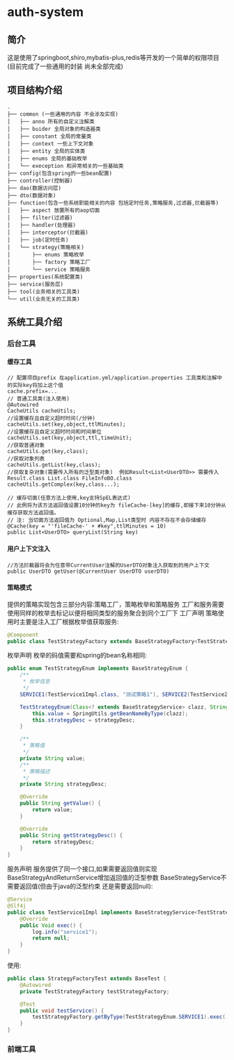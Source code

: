 # auth-system
## 简介
这是使用了springboot,shiro,mybatis-plus,redis等开发的一个简单的权限项目(目前完成了一些通用的封装 尚未全部完成)

## 项目结构介绍
```
.
├── common (一些通用的内容 不会涉及实现)
│   ├── anno 所有的自定义注解类
│   ├── buider 全局对象的构造器类
│   ├── constant 全局的常量类
│   ├── context 一些上下文对象 
│   ├── entity 全局的实体类
│   ├── enums 全局的基础枚举
│   └── exeception 和异常相关的一些基础类
├── config(包含spring的一些bean配置)
├── controller(控制器)
├── dao(数据访问层)
├── dto(数据对象)
├── function(包含一些系统职能相关的内容 包括定时任务,策略服务,过滤器,拦截器等)
│   ├── aspect 放置所有的aop切面
│   ├── filter(过滤器)
│   ├── handler(处理器)
│   ├── interceptor(拦截器)
│   ├── job(定时任务)
│   └── strategy(策略相关)
│       ├── enums 策略枚举
│       ├── factory 策略工厂
│       └── service 策略服务
├── properties(系统配置类)
├── service(服务层)
├── tool(业务相关的工具类)
└── util(业务无关的工具类)
```

## 系统工具介绍
### 后台工具
#### 缓存工具
```
// 配置项目prefix 在application.yml/application.properties 工具类和注解中的实际key将加上这个值
cache.prefix=...
// 普通工具类(注入使用)
@Autowired
CacheUtils cacheUtils;
//设置缓存且自定义超时时间(/分钟)
cacheUtils.set(key,object,ttlMinutes);
//设置缓存且自定义超时时间和时间单位
cacheUtils.set(key,object,ttl,timeUnit);
//获取普通对象
cacheUtils.get(key,class);
//获取对象列表
cacheUtils.getList(key,class);
//获取复杂对象(需要传入所有的泛型类对象)  例如Result<List<UserDTO>> 需要传入 Result.class List.class FileInfoBO.class
cacheUtils.getComplex(key,class...);
 
// 缓存切面(任意方法上使用,key支持SpEL表达式) 
// 此例将为该方法返回值设置10分钟的key为 fileCache-[key]的缓存,即接下来10分钟从缓存获取方法返回值。
// 注: 当切面方法返回值为 Optional,Map,List类型时 内容不存在不会存储缓存
@Cache(key = "'fileCache-' + #key",ttlMinutes = 10)
public List<UserDTO> queryList(String key)
```
#### 用户上下文注入
```
//方法拦截器将会为任意带CurrentUser注解的UserDTO对象注入获取到的用户上下文
public UserDTO getUser(@CurrentUser UserDTO userDTO)
```
#### 策略模式
提供的策略实现包含三部分内容:策略工厂，策略枚举和策略服务 工厂和服务需要使用同样的枚举去标记以便将相同类型的服务聚合到同个工厂下
工厂声明 策略使用时主要是注入工厂根据枚举值获取服务:
```java
@Component
public class TestStrategyFactory extends BaseStrategyFactory<TestStrategyEnum> {}
```
枚举声明 枚举的码值需要和spring的bean名称相同:
```java
public enum TestStrategyEnum implements BaseStrategyEnum {
    /**
     * 枚举信息
     */
    SERVICE1(TestService1Impl.class, "测试策略1"), SERVICE2(TestService2Impl.class, "测试策略2");

    TestStrategyEnum(Class<? extends BaseStrategyService> clazz, String strategyDesc) {
        this.value = SpringUtils.getBeanNameByType(clazz);
        this.strategyDesc = strategyDesc;
    }

    /**
     * 策略值
     */
    private String value;
    /**
     * 策略描述
     */
    private String strategyDesc;

    @Override
    public String getValue() {
        return value;
    }

    @Override
    public String getStrategyDesc() {
        return strategyDesc;
    }
}
```
服务声明 服务提供了同一个接口,如果需要返回值则实现BaseStrategyAndReturnService增加返回值的泛型参数 BaseStrategyService不需要返回值(但由于java的泛型约束 还是需要返回null):
```java
@Service
@Slf4j
public class TestService1Impl implements BaseStrategyService<TestStrategyEnum> {
    @Override
    public Void exec() {
        log.info("service1");
        return null;
    }
}
```
使用:
```java
public class StrategyFactoryTest extends BaseTest {
    @Autowired
    private TestStrategyFactory testStrategyFactory;

    @Test
    public void testService() {
        testStrategyFactory.getByType(TestStrategyEnum.SERVICE1).exec();
    }
}
```

### 前端工具